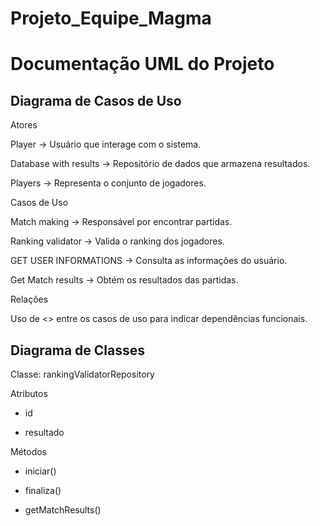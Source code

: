 # Projeto_Equipe_Magma
# Documentação UML do Projeto
## Diagrama de Casos de Uso
Atores

Player → Usuário que interage com o sistema.

Database with results → Repositório de dados que armazena resultados.

Players → Representa o conjunto de jogadores.

Casos de Uso

Match making → Responsável por encontrar partidas.

Ranking validator → Valida o ranking dos jogadores.

GET USER INFORMATIONS → Consulta as informações do usuário.

Get Match results → Obtém os resultados das partidas.

Relações

Uso de <<includes>> entre os casos de uso para indicar dependências funcionais.

## Diagrama de Classes
Classe: rankingValidatorRepository

Atributos

- id

- resultado

Métodos

+ iniciar()

+ finaliza()

+ getMatchResults()
